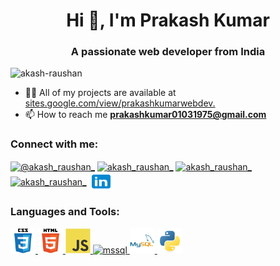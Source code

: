 <h1 align="center">Hi 👋, I'm Prakash Kumar</h1>
<h3 align="center">A passionate web developer from India</h3>

<p align="left"> <img src="https://komarev.com/ghpvc/?username=akash-raushan&label=Profile%20views&color=0e75b6&style=flat" alt="akash-raushan" /> </p>

- 👨‍💻 All of my projects are available at [sites.google.com/view/prakashkumarwebdev.](sites.google.com/view/prakashkumarwebdev.)
- 📫 How to reach me **prakashkumar01031975@gmail.com**

<h3 align="left">Connect with me:</h3>
<p align="left">
<a href="https://twitter.com/@akash_raushan_" target="blank"><img align="center" src="https://raw.githubusercontent.com/rahuldkjain/github-profile-readme-generator/master/src/images/icons/Social/twitter.svg" alt="@akash_raushan_" height="30" width="40" /></a> 
 <a href="https://instagram.com/akash_raushan_" target="blank"><img align="center" src="https://raw.githubusercontent.com/rahuldkjain/github-profile-readme-generator/master/src/images/icons/Social/instagram.svg" alt="akash_raushan_" height="30" width="40" /></a>
<a  href='https://github.com/akash-raushan'   target="blank"><img align="center" src="https://raw.githubusercontent.com/rahuldkjain/github-profile-readme-generator/master/src/images/icons/Social/github.svg" alt="akash_raushan_" height="30" width="40" /></a>
<a href="https://www.facebook.com/profile.php?id=100037777120494" target="blank"><img align="center" src="https://raw.githubusercontent.com/rahuldkjain/github-profile-readme-generator/master/src/images/icons/Social/facebook.svg" alt="akash_raushan_" height="30" width='40'/></a>
<a href='https://www.linkedin.com/in/prakash-kumar-b4b16827b/' target="blank"><img align="center" src="linkedin.png" alt="akash_raushan_" height="30" width="40" /></a>
</p>

<h3 align="left">Languages and Tools:</h3>
<p align="left"> <a href="https://www.w3schools.com/css/" target="_blank" rel="noreferrer"> <img src="https://raw.githubusercontent.com/devicons/devicon/master/icons/css3/css3-original-wordmark.svg" alt="css3" width="40" height="40"/> </a> <a href="https://www.w3.org/html/" target="_blank" rel="noreferrer"> <img src="https://raw.githubusercontent.com/devicons/devicon/master/icons/html5/html5-original-wordmark.svg" alt="html5" width="40" height="40"/> </a> <a href="https://developer.mozilla.org/en-US/docs/Web/JavaScript" target="_blank" rel="noreferrer"> <img src="https://raw.githubusercontent.com/devicons/devicon/master/icons/javascript/javascript-original.svg" alt="javascript" width="40" height="40"/> </a> <a href="https://www.microsoft.com/en-us/sql-server" target="_blank" rel="noreferrer"> <img src="https://www.svgrepo.com/show/303229/microsoft-sql-server-logo.svg" alt="mssql" width="40" height="40"/> </a> <a href="https://www.mysql.com/" target="_blank" rel="noreferrer"> <img src="https://raw.githubusercontent.com/devicons/devicon/master/icons/mysql/mysql-original-wordmark.svg" alt="mysql" width="40" height="40"/> </a> <a href="https://www.python.org" target="_blank" rel="noreferrer"> <img src="https://raw.githubusercontent.com/devicons/devicon/master/icons/python/python-original.svg" alt="python" width="40" height="40"/> </a> </p>
